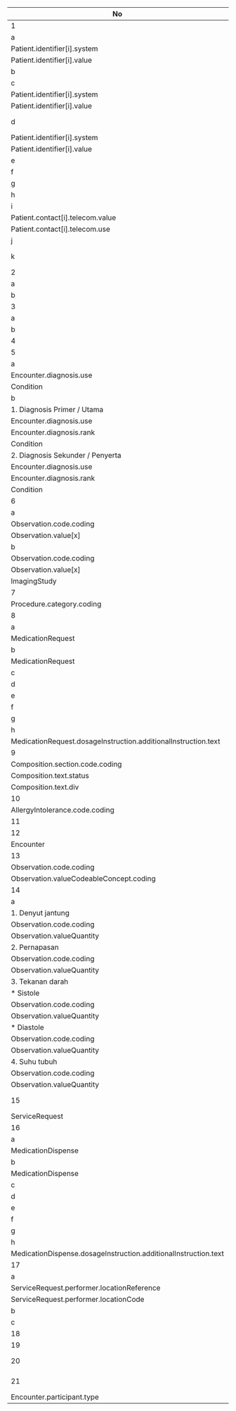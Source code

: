 | No                                                              | Variabel                                                  | Resource FHIR                      | Path FHIR                                                           | Fase |
|-----------------------------------------------------------------|-----------------------------------------------------------|------------------------------------|---------------------------------------------------------------------|------|
| 1                                                               | Identitas Umum Pasien                                     |
| a                                                               | Nomor SATUSEHAT Pasien                                    | Patient                            | Patient.identifier[i].use                                           | 1    |
| Patient.identifier[i].system                                    |
| Patient.identifier[i].value                                     |
| b                                                               | Nama Lengkap                                              | Patient                            | Patient.name[i].text                                                |
| c                                                               | Nomor Induk Kependudukan (NIK)                            | Patient                            | Patient.identifier[i].use                                           |
| Patient.identifier[i].system                                    |
| Patient.identifier[i].value                                     |
| d                                                               | Nomor Identitas Lain (Khusus WNA): Nomor Paspor / KITAS   | Patient                            | Patient.identifier[i].use                                           |
| Patient.identifier[i].system                                    |
| Patient.identifier[i].value                                     |
| e                                                               | Tempat Lahir                                              | Patient                            | Patient.extension:birthPlace                                        |
| f                                                               | Tanggal Lahir                                             | Patient                            | Patient.birthDate                                                   |
| g                                                               | Jenis Kelamin                                             | Patient                            | Patient.gender                                                      |
| h                                                               | Nama Penjamin                                             | Patient                            | Patient.contact[i].name.text                                        |
| i                                                               | Nomor Telepon Penjamin                                    | Patient                            | Patient.contact[i].telecom.system                                   |
| Patient.contact[i].telecom.value                                |
| Patient.contact[i].telecom.use                                  |
| j                                                               | Ruangan / Kelas / Poli                                    | Encounter                          | Encounter.location                                                  |
| k                                                               | Nama Dokter Penanggung Jawab Pelayanan (DPJP)             | Encounter                          | Encounter.participant                                               |
| 2                                                               | Tanggal dan Waktu Masuk                                   |
| a                                                               | Tanggal Masuk                                             | Encounter                          | Encounter.period.start                                              | 1    |
| b                                                               | Jam masuk                                                 | Encounter                          | Encounter.period.start                                              |
| 3                                                               | Tanggal dan Waktu Discharge Administrasi                  |
| a                                                               | Tanggal Discharge Administrasi                            | Encounter                          | Encounter.period.end                                                | 1    |
| b                                                               | Jam Discharge Administrasi                                | Encounter                          | Encounter.period.end                                                |
| 4                                                               | Keluhan Utama                                             | Condition                          | Condition.code                                                      | 6    |
| 5                                                               | Diagnosis                                                 |
| a                                                               | Diagnosis Awal / Masuk                                    | Encounter                          | Encounter.diagnosis.condition                                       | 1    |
| Encounter.diagnosis.use                                         |
| Condition                                                       | Condition.code                                            |
| b                                                               | Diagnosis Akhir / Keluar                                  |
| 1. Diagnosis Primer / Utama                                     | Encounter                                                 | Encounter.diagnosis.condition      |
| Encounter.diagnosis.use                                         |
| Encounter.diagnosis.rank                                        |
| Condition                                                       | Condition.code                                            |
| 2. Diagnosis Sekunder / Penyerta                                | Encounter                                                 | Encounter.diagnosis.condition.code |
| Encounter.diagnosis.use                                         |
| Encounter.diagnosis.rank                                        |
| Condition                                                       | Condition.code                                            |
| 6                                                               | Pemeriksaan Penunjang                                     |
| a                                                               | Laboratorium                                              | Observation                        | Observation.category.coding                                         | 4    |
| Observation.code.coding                                         |
| Observation.value[x]                                            |
| b                                                               | Radiologi                                                 | Observation                        | Observation.category.coding                                         | 6    |
| Observation.code.coding                                         |
| Observation.value[x]                                            |
| ImagingStudy                                                    |
| 7                                                               | Tindakan / Prosedur Medis                                 | Procedure                          | Procedure.code.coding                                               | 2    |
| Procedure.category.coding                                       |
| 8                                                               | Obat-obatan / Terapi                                      |
| a                                                               | Nama Obat                                                 | Medication                         | Medication.code                                                     | 3    |
| MedicationRequest                                               | MedicationRequest.medicationReference                     |
| b                                                               | Bentuk / Sediaan                                          | Medication                         | Medication.form                                                     |
| MedicationRequest                                               | MedicationRequest.medicationReference                     |
| c                                                               | Jumlah Obat                                               | MedicationRequest                  | MedicationRequest.dispenseRequest.quantity                          |
| d                                                               | Metode / Rute Pemberian                                   | MedicationRequest                  | MedicationRequest.dosageInstruction.route                           |
| e                                                               | Dosis Obat yang Diberikan                                 | MedicationRequest                  | MedicationRequest.dosageInstruction.doseAndRate.doseQuantity.value  |
| f                                                               | Unit                                                      | MedicationRequest                  | MedicationRequest.dosageInstruction.doseAndRate.doseQuantity.unit   |
| g                                                               | Frekuensi / Interval                                      | MedicationRequest                  | MedicationRequest.dosageInstruction.timing                          |
| h                                                               | Aturan Tambahan                                           | MedicationRequest                  | MedicationRequest.dosageInstruction.additionalInstruction.coding    |
| MedicationRequest.dosageInstruction.additionalInstruction.text  |
| 9                                                               | Diet                                                      | Composition                        | Composition.type                                                    | 2    |
| Composition.section.code.coding                                 |
| Composition.text.status                                         |
| Composition.text.div                                            |
| 10                                                              | Alergi                                                    | AllergyIntolerance                 | AllergyIntolerance.category.coding                                  | 5    |
| AllergyIntolerance.code.coding                                  |
| 11                                                              | Prognosis                                                 | ClinicalImpression                 | ClinicalImpression.prognosisCodeableConcept.coding                  | 5    |
| 12                                                              | Kondisi Saat Meninggalkan Rumah Sakit                     | Condition                          | Condition.code                                                      | 5    |
| Encounter                                                       | Encounter.hospitalization.dischargeDisposition            |
| 13                                                              | Tingkat Kesadaran                                         | Observation                        | Observation.category.coding                                         | 5    |
| Observation.code.coding                                         |
| Observation.valueCodeableConcept.coding                         |
| 14                                                              | Keadaan umum                                              |
| a                                                               | Vital Sign                                                |
| 1. Denyut jantung                                               | Observation                                               | Observation.category.coding        |
| Observation.code.coding                                         |
| Observation.valueQuantity                                       |
| 2. Pernapasan                                                   | Observation                                               | Observation.category.coding        |
| Observation.code.coding                                         |
| Observation.valueQuantity                                       |
| 3. Tekanan darah                                                |
| * Sistole                                                       | Observation                                               | Observation.category.coding        |
| Observation.code.coding                                         |
| Observation.valueQuantity                                       |
| * Diastole                                                      | Observation                                               | Observation.category.coding        |
| Observation.code.coding                                         |
| Observation.valueQuantity                                       |
| 4. Suhu tubuh                                                   | Observation                                               | Observation.category.coding        |
| Observation.code.coding                                         |
| Observation.valueQuantity                                       |
| 15                                                              | Rencana Tindak Lanjut / Cara Keluar dari Rumah Sakit      | Encounter                          | Encounter.hospitalization.dischargeDisposition                      | 5    |
| ServiceRequest                                                  | ServiceRequest.code.coding                                |
| 16                                                              | Obat yang Dibawa Pulang                                   |
| a                                                               | Nama Obat                                                 | Medication                         | Medication.code                                                     | 3    |
| MedicationDispense                                              | MedicationDispense.medicationReference                    |
| b                                                               | Bentuk / Sediaan                                          | Medication                         | Medication.form                                                     |
| MedicationDispense                                              | MedicationDispense.medicationReference                    |
| c                                                               | Jumlah Obat                                               | MedicationDispense                 | MedicationDispense.quantity                                         |
| d                                                               | Metode / Rute Pemberian                                   | MedicationDispense                 | MedicationDispense.dosageInstruction.route                          |
| e                                                               | Dosis Obat yang Diberikan                                 | MedicationDispense                 | MedicationDispense.dosageInstruction.doseAndRate.doseQuantity.value |
| f                                                               | Unit                                                      | MedicationDispense                 | MedicationDispense.dosageInstruction.doseAndRate.doseQuantity.unit  |
| g                                                               | Frekuensi / Interval                                      | MedicationDispense                 | MedicationDispense.dosageInstruction.timing                         |
| h                                                               | Aturan Tambahan                                           | MedicationDispense                 | MedicationDispense.dosageInstruction.additionalInstruction.coding   |
| MedicationDispense.dosageInstruction.additionalInstruction.text |
| 17                                                              | Instruksi untuk Tindak Lanjut                             |
| a                                                               | Kontrol ke                                                | ServiceRequest                     | ServiceRequest.performer.organization                               | 5    |
| ServiceRequest.performer.locationReference                      |
| ServiceRequest.performer.locationCode                           |
| b                                                               | Tanggal                                                   | ServiceRequest.occurenceDateTime   |
| c                                                               | Dalam Keadaan Darurat dapat Menghubungi                   | ServiceRequest.patientInstruction  |
| 18                                                              | Edukasi                                                   | Procedure                          | Procedure.code.coding                                               | 5    |
| 19                                                              | Sarana Transportasi Untuk Rujuk                           | ServiceRequest                     | ServiceRequest.locationCode                                         | 5    |
| 20                                                              | Pasien / Penanggung Jawab (Nama dan Tanda Tangan)         | Encounter                          | Encounter.subject                                                   | 1    |
| 21                                                              | Dokter Penanggung Jawab Pelayanan (Nama dan Tanda Tangan) | Encounter                          | Encounter.participant                                               | 1    |
| Encounter.participant.type                                      |
